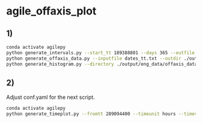 # agile_offaxis_plot

## 1)
```bash
conda activate agilepy
python generate_intervals.py --start_tt 189388801 --days 365 --outfile dates_tt.txt
python generate_offaxis_data.py --inputfile dates_tt.txt --outdir ./output --processes 25 --srcx 263.854021 --srcy -32.938507
python generate_histogram.py --directory ./output/eng_data/offaxis_data --fromtt 189388801 --days 10 --outdir histograms  --show false
```

## 2)
Adjust conf.yaml for the next script.
```bash
conda activate agilepy
python generate_timeplot.py --fromtt 289094400 --timeunit hours --timevalue 12 --step 1 --srcx 355.447 --srcy -0.2689 --ref gal
```
